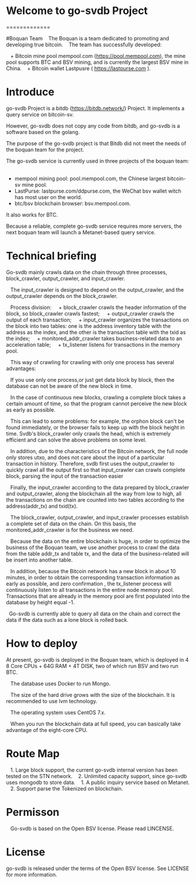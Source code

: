 # Welcome to go-svdb Project
=============

#Boquan Team
   The Boquan is a team dedicated to promoting and developing true bitcoin.
   The team has successfully developed:

    + Bitcoin mine pool mempool.com (https://pool.mempool.com), the mine pool supports BTC and BSV mining, and is currently the largest BSV mine in China.
    + Bitcoin wallet Lastpusre ( https://lastpurse.com ).

# Introduce
  go-svdb Project is a bitdb (https://bitdb.network/) Project. It implements a query service on bitcoin-sv.
  
  However, go-svdb does not copy any code from bitdb, and go-svdb is a software based on the golang.

  The purpose of the go-svdb project is that Bitdb did not meet the needs of the boquan team for the project.
  
  The go-svdb service is currently used in three projects of the boquan team:
  
   + mempool mining pool: pool.mempool.com, the Chinese largest bitcoin-sv mine pool.
   + LastPurse: lastpurse.com/ddpurse.com, the WeChat bsv wallet witch has most user on the world.
   + btc/bsv blockchain browser: bsv.mempool.com.

   It also works for BTC.
   
   Because a reliable, complete go-svdb service requires more servers, the next boquan team will launch a Metanet-based query service.

# Technical briefing
   Go-svdb mainly crawls data on the chain through three processes, block_crawler, output_crawler, and input_crawler.

   The input_crawler is designed to depend on the output_crawler, and the output_crawler depends on the block_crawler.

   Process division:
      + block_crawler crawls the header information of the block, so block_crawler crawls fastest;
      + output_crawler crawls the output of each transaction;
      + input_crawler organizes the transactions on the block into two tables: one is the address inventory table with the address as the index, and the other is the transaction table with the txid as the index;
      + monitored_addr_crawler takes business-related data to an acceleration table;
      + tx_listener listens for transactions in the memory pool.

   This way of crawling for crawling with only one process has several advantages:

   If you use only one process,or just get data block by block, then the database can not be aware of the new block in time.

   In the case of continuous new blocks, crawling a complete block takes a certain amount of time, so that the program cannot perceive the new block as early as possible.

   This can lead to some problems: for example, the orphon block can't be found immediately, or the browser fails to keep up with the block height in time. Svdb's block_crawler only crawls the head, which is extremely efficient and can solve the above problems on some level.

   In addition, due to the characteristics of the Bitcoin network, the full node only stores utxo, and does not care about the input of a particular transaction in history. Therefore, svdb first uses the output_crawler to quickly crawl all the output first so that input_crawler can crawls complete block, parsing the input of the transaction easier

   Finally, the input_crawler according to the data prepared by block_crawler and output_crawler, along the blockchain all the way from low to high, all the transactions on the chain are counted into two tables according to the address(addr_tx) and txid(tx).

   The block_crawler, output_crawler, and input_crawler processes establish a complete set of data on the chain. On this basis, the monitored_addr_crawler is for the business we need.

   Because the data on the entire blockchain is huge, in order to optimize the business of the Boquan team, we use another process to crawl the data from the table addr_tx and table tx, and the data of the business-related will be insert into another table.

   In addition, because the Bitcoin network has a new block in about 10 minutes, in order to obtain the corresponding transaction information as early as possible, and zero confirmation , the tx_listener process will continuously listen to all transactions in the entire node memory pool. Transactions that are already in the memory pool are first populated into the database by height equal -1.

   Go-svdb is currently able to query all data on the chain and correct the data if the data such as a lone block is rolled back.
# How to deploy
   At present, go-svdb is deployed in the Boquan team, which is deployed in 4 8 Core CPUs + 64G RAM + 4T DISK, two of which run BSV and two run BTC.

   The database uses Docker to run Mongo.

   The size of the hard drive grows with the size of the blockchain. It is recommended to use lvm technology.

   The operating system uses CentOS 7.x.

   When you run the blockchain data at full speed, you can basically take advantage of the eight-core CPU.
# Route Map
   1. Large block support, the current go-svdb internal version has been tested on the STN network.
   2. Unlimited capacity support, since go-svdb uses mongodb to store data.
   1. A public inquiry service based on Metanet.
   2. Support parse the Tokenized on blockchain.
# Permisson
   Go-svdb is based on the Open BSV license. Please read LINCENSE.
# License
   go-svdb is released under the terms of the Open BSV license. See LICENSE for more information.

